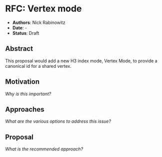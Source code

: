 # RFC: Vertex mode

* **Authors**: Nick Rabinowitz
* **Date**: -
* **Status**: Draft

## Abstract

This proposal would add a new H3 index mode, Vertex Mode, to provide a canonical id for a shared vertex.

## Motivation

*Why is this important?*

## Approaches

*What are the various options to address this issue?*

## Proposal

*What is the recommended approach?*